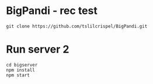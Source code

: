 # BigPandi - rec test

```
git clone https://github.com/tslilcrispel/BigPandi.git
```

# Run server 2
```
cd bigserver
npm install
npm start
```
